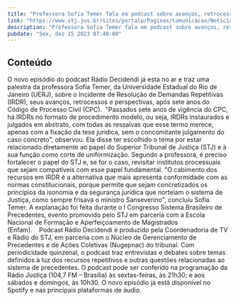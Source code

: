 ```yaml
---
title: "Professora Sofia Temer fala em podcast sobre avanços, retrocessos e perspectivas do IRDR"
link: "https://www.stj.jus.br/sites/portalp/Paginas/Comunicacao/Noticias/2023/15122023-Professora-Sofia-Temer-fala-em-podcast-sobre-avancos--retrocessos-e-perspectivas-do-IRDR.aspx"
description: "Professora Sofia Temer fala em podcast sobre avanços, retrocessos e perspectivas do IRDR"
pubdate: "Sex, dez 15 2023 07:40:00"
---
```


## Conteúdo

O novo episódio do podcast Rádio Decidendi já está no ar e traz uma palestra da professora Sofia Temer, da Universidade Estadual do Rio de Janeiro (UERJ), sobre o Incidente de Resolução de Demandas Repetitivas (IRDR), seus avanços, retrocessos e perspectivas, após sete anos do Código de Processo Civil (CPC).  "Passados sete anos de vigência do CPC, há IRDRs no formato de procedimento modelo, ou seja, IRDRs instaurados e julgados em abstrato, com todas as ressalvas que esse termo merece, apenas com a fixação da tese jurídica, sem o concomitante julgamento do caso concreto", observou. Ela disse ter escolhido o tema por estar relacionado diretamente ao papel do Superior Tribunal de Justiça (STJ) e à sua função como corte de uniformização. Segundo a professora, é preciso fortalecer o papel do STJ e, se for o caso, revisitar institutos processuais que sejam compatíveis com esse papel fundamental. "O cabimento dos recursos em IRDR é a alternativa que mais apresenta conformidade com as normas constitucionais, porque permite que sejam concretizados os princípios da isonomia e da segurança jurídica que norteiam o sistema de Justiça, como sempre frisava o ministro Sanseverino", concluiu Sofia Temer. A explanação foi feita durante o I Congresso Sistema Brasileiro de Precedentes, evento promovido pelo STJ em parceria com a Escola Nacional de Formação e Aperfeiçoamento de Magistrados (Enfam).     Podcast Rádio Decidendi é produzido pela Coordenadoria de TV e Rádio do STJ, em parceria com o Núcleo de Gerenciamento de Precedentes e de Ações Coletivas (Nugepnac) do tribunal. Com periodicidade quinzenal, o podcast traz entrevistas e debates sobre temas definidos à luz dos recursos repetitivos e outras questões relacionadas ao sistema de precedentes. O podcast pode ser conferido na programação da Rádio Justiça (104,7 FM – Brasília) às sextas-feiras, às 21h30; e aos sábados e domingos, às 10h30. O novo episódio já está disponível no Spotify e nas principais plataformas de áudio.

